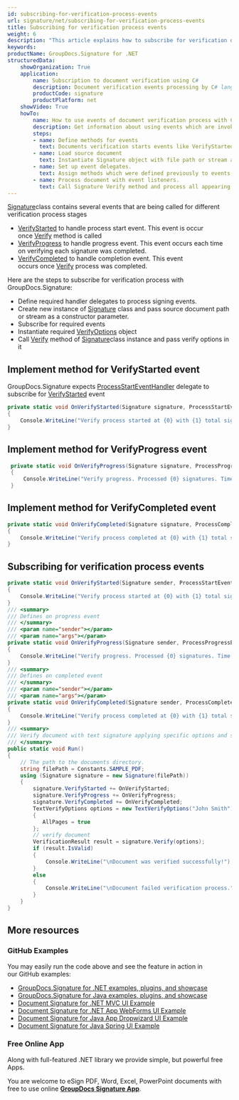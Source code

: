 ```yaml
---
id: subscribing-for-verification-process-events
url: signature/net/subscribing-for-verification-process-events
title: Subscribing for verification process events
weight: 6
description: "This article explains how to subscribe for verification of electronic signatures events like start, progress and completion with GroupDocs.Signature API."
keywords: 
productName: GroupDocs.Signature for .NET
structuredData:
    showOrganization: True
    application:    
        name: Subscription to document verification using C#    
        description: Document verification events processing by C# language and GroupDocs.Signature for .NET APIs
        productCode: signature
        productPlatform: net 
    showVideo: True
    howTo:
        name: How to use events of document verification process with C# 
        description: Get information about using events which are invoked at time of document verification via C#
        steps:
        - name: Define methods for events
          text: Documents verification starts events like VerifyStarted, VerifyProgress and VerifyCompleted. Define method for each event.
        - name: Load source document
          text: Instantiate Signature object with file path or stream as a constructor parameter will load the document. 
        - name: Set up event delegates. 
          text: Assign methods which were defined previously to events of Signature instance.
        - name: Process document with event listeners. 
          text: Call Signature Verify method and process all appearing events.
---
```

[Signature](https://apireference.groupdocs.com/net/signature/groupdocs.signature/signature)class contains several events that are being called for different verification process stages

* [VerifyStarted](https://apireference.groupdocs.com/net/signature/groupdocs.signature/signature/events/verifystarted) to handle process start event. This event is occur once [Verify](https://apireference.groupdocs.com/net/signature/groupdocs.signature/signature/methods/verify) method is called
* [VerifyProgress](https://apireference.groupdocs.com/net/signature/groupdocs.signature/signature/events/verifyprogress) to handle progress event. This event occurs each time on verifying each signature was completed.
* [VerifyCompleted](https://apireference.groupdocs.com/net/signature/groupdocs.signature/signature/events/verifycompleted) to handle completion event. This event occurs once [Verify](https://apireference.groupdocs.com/net/signature/groupdocs.signature/signature/methods/verify) process was completed.

Here are the steps to subscribe for verification process with GroupDocs.Signature:

* Define required handler delegates to process signing events.
* Create new instance of [Signature](https://apireference.groupdocs.com/net/signature/groupdocs.signature/signature) class and pass source document path or stream as a constructor parameter.
* Subscribe for required events
* Instantiate required [VerifyOptions](https://apireference.groupdocs.com/net/signature/groupdocs.signature.options/verifyoptions) object
* Call [Verify](https://apireference.groupdocs.com/net/signature/groupdocs.signature/signature/methods/verify) method of [Signature](https://apireference.groupdocs.com/net/signature/groupdocs.signature/signature)class instance and pass verify options in it

## Implement method for VerifyStarted event

GroupDocs.Signature expects [ProcessStartEventHandler](https://apireference.groupdocs.com/net/signature/groupdocs.signature/processstarteventhandler) delegate to subscribe for [VerifyStarted](https://apireference.groupdocs.com/net/signature/groupdocs.signature/signature/events/verifystarted) event

```csharp
private static void OnVerifyStarted(Signature signature, ProcessStartEventArgs args)
{
    Console.WriteLine("Verify process started at {0} with {1} total signatures to be put in document", args.Started, args.TotalSignatures);
}
```

## Implement method for VerifyProgress event

```csharp
 private static void OnVerifyProgress(Signature signature, ProcessProgressEventArgs args)
 {
     Console.WriteLine("Verify progress. Processed {0} signatures. Time spent {1} mlsec", args.ProcessedSignatures, args.Ticks);
 }
```

## Implement method for VerifyCompleted event

```csharp
private static void OnVerifyCompleted(Signature signature, ProcessCompleteEventArgs args)
{
    Console.WriteLine("Verify process completed at {0} with {1} total signatures. Process took {2} mlsec", args.Completed, args.TotalSignatures, args.Ticks);
}
```

## Subscribing for verification process events

```csharp
private static void OnVerifyStarted(Signature sender, ProcessStartEventArgs args)
{
    Console.WriteLine("Verify process started at {0} with {1} total signatures to be put in document", args.Started, args.TotalSignatures);
}
/// <summary>
/// Defines on progress event
/// </summary>
/// <param name="sender"></param>
/// <param name="args"></param>
private static void OnVerifyProgress(Signature sender, ProcessProgressEventArgs args)
{
    Console.WriteLine("Verify progress. Processed {0} signatures. Time spent {1} mlsec", args.ProcessedSignatures, args.Ticks);
}
/// <summary>
/// Defines on completed event
/// </summary>
/// <param name="sender"></param>
/// <param name="args"></param>
private static void OnVerifyCompleted(Signature sender, ProcessCompleteEventArgs args)
{
    Console.WriteLine("Verify process completed at {0} with {1} total signatures. Process took {2} mlsec", args.Completed, args.TotalSignatures, args.Ticks);
}
/// <summary>
/// Verify document with text signature applying specific options and subscribe for events
/// </summary>
public static void Run()
{
    // The path to the documents directory.
    string filePath = Constants.SAMPLE_PDF;
    using (Signature signature = new Signature(filePath))
    {
        signature.VerifyStarted += OnVerifyStarted;
        signature.VerifyProgress += OnVerifyProgress;
        signature.VerifyCompleted += OnVerifyCompleted;
        TextVerifyOptions options = new TextVerifyOptions("John Smith")
        {
           AllPages = true
        };
        // verify document
        VerificationResult result = signature.Verify(options);
        if (result.IsValid)
        {
            Console.WriteLine("\nDocument was verified successfully!");
        }
        else
        {
            Console.WriteLine("\nDocument failed verification process.");
        }
    }
}
```

## More resources

### GitHub Examples

You may easily run the code above and see the feature in action in our GitHub examples:

* [GroupDocs.Signature for .NET examples, plugins, and showcase](https://github.com/groupdocs-signature/GroupDocs.Signature-for-.NET)
* [GroupDocs.Signature for Java examples, plugins, and showcase](https://github.com/groupdocs-signature/GroupDocs.Signature-for-Java)
* [Document Signature for .NET MVC UI Example](https://github.com/groupdocs-signature/GroupDocs.Signature-for-.NET-MVC)
* [Document Signature for .NET App WebForms UI Example](https://github.com/groupdocs-signature/GroupDocs.Signature-for-.NET-WebForms)
* [Document Signature for Java App Dropwizard UI Example](https://github.com/groupdocs-signature/GroupDocs.Signature-for-Java-Dropwizard)
* [Document Signature for Java Spring UI Example](https://github.com/groupdocs-signature/GroupDocs.Signature-for-Java-Spring)

### Free Online App

Along with full-featured .NET library we provide simple, but powerful free Apps.

You are welcome to eSign PDF, Word, Excel, PowerPoint documents with free to use online **[GroupDocs Signature App](https://products.groupdocs.app/signature)**.
